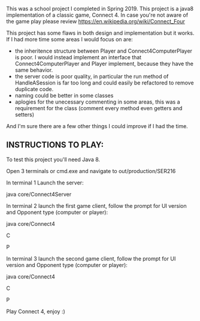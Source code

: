 This was a school project I completed in Spring 2019.
This project is a java8 implementation of a classic game, Connect 4.
In case you're not aware of the game play please review https://en.wikipedia.org/wiki/Connect_Four


This project has some flaws in both design and implementation but it works.
If I had more time some areas I would focus on are:
* the inheritence structure between Player and Connect4ComputerPlayer is poor.
I would instead implement an interface that Connect4ComputerPlayer and Player implement, because they have the same behavior.  
* the server code is poor quality, in particular the run method of HandleASession is far too
long and could easily be refactored to remove duplicate code.
* naming could be better in some classes
* aplogies for the unecessary commenting in some areas, this was a requirement for the class (comment every method even getters and setters)


And I'm sure there are a few other things I could improve if I had the time.

INSTRUCTIONS TO PLAY:
-----

To test this project you'll need Java 8.

Open 3 terminals or cmd.exe and navigate to out/production/SER216

In terminal 1 Launch the server:

java core/Connect4Server <enter>

In terminal 2 launch the first game client, 
follow the prompt for UI version and Opponent type (computer or player):

java core/Connect4 <enter>
 
C <enter>

P <enter>

In terminal 3 launch the second game client,
follow the prompt for UI version and Opponent type (computer or player):

java core/Connect4 <enter>

C <enter>

P <enter>

Play Connect 4, enjoy :)
